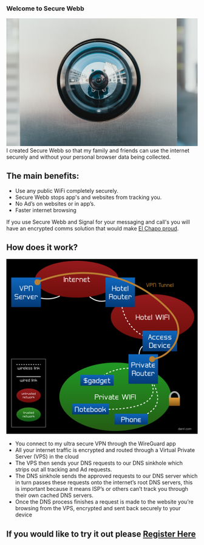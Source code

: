 ### Welcome to Secure Webb
![overview](./assets/images/camera.jpg)
I created Secure Webb so that my family and friends can use the internet securely and without your personal browser data being collected.

## The main benefits:

- Use any public WiFi completely securely.
- Secure Webb stops app's and websites from tracking you.
- No Ad’s on websites or in app’s.
- Faster internet browsing

If you use Secure Webb and Signal for your messaging and call's you will have an encrypted comms solution that would make [El Chapo proud](https://www.nytimes.com/2019/01/08/nyregion/el-chapo-trial.html).

## How does it work?
![overview](./assets/images/travel-wifi-solution-diagram.png)
- You connect to my ultra secure VPN through the WireGuard app
- All your internet traffic is encrypted and routed through a Virtual Private Server (VPS) in the cloud
- The VPS then sends your DNS requests to our DNS sinkhole which strips out all tracking and Ad requests.
- The DNS sinkhole sends the approved requests to our DNS server which in turn passes these requests onto the internet’s root DNS servers, this is important because it means ISP’s or others can’t track you through their own cached DNS servers.
- Once the DNS process finishes a request is made to the website you’re browsing from the VPS, encrypted and sent back securely to your device

## If you would like to try it out please [Register Here](register.html)

